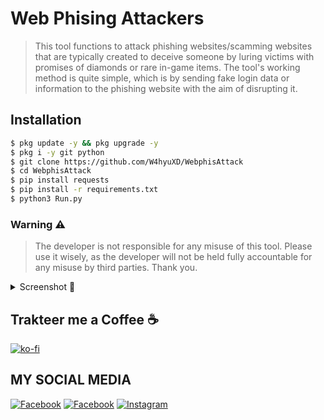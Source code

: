 # Web Phising Attackers

> This tool functions to attack phishing websites/scamming websites that are typically created to deceive someone by luring victims with promises of diamonds or rare in-game items. The tool's working method is quite simple, which is by sending fake login data or information to the phishing website with the aim of disrupting it.

## Installation 
```bash
$ pkg update -y && pkg upgrade -y
$ pkg i -y git python
$ git clone https://github.com/W4hyuXD/WebphisAttack
$ cd WebphisAttack
$ pip install requests
$ pip install -r requirements.txt
$ python3 Run.py
```

### Warning ⚠️ 

> The developer is not responsible for any misuse of this tool. Please use it wisely, as the developer will not be held fully accountable for any misuse by third parties. Thank you.

<details>
    <summary><bold>Screenshot 📸</bold></summary>
    
 ### Main Menu
   - Spam Web Phising (Available)
   - Dump Proxy (Not available)
   - Check Proxy Online (Not available)
   - Auto Report Web Phising (Not available)
   - Auto Report Massal Web Phising (Not available)
   - Spam Web Phising V2 (Not available)
   - Logout
![Image](https://github.com/user-attachments/assets/3997e83c-0b08-4773-86f0-cb8041fabe4f)
 ### Web Phising Spam Login
   - Input Url Target
   - Input Spam Amount
   - Input Thread
   - Log Spam
     ![Image](https://github.com/user-attachments/assets/eacdd53b-9ecc-4cfd-9358-be64bb50296b)
   ## Web Testing
![Image](https://github.com/user-attachments/assets/8f2d5281-05eb-40b5-b8bf-7e4a37f0c12a)
   ## Result Log Testing Web
![Image](https://github.com/user-attachments/assets/bacbb1ea-7d4a-4973-8b1d-d7f530e7d0a4)
</details>

## Trakteer me a Coffee ☕ 

[![ko-fi](https://ko-fi.com/img/githubbutton_sm.svg)](https://ko-fi.com/wahyuww567)

## MY SOCIAL MEDIA

[![Facebook](https://img.shields.io/badge/Facebook-Follow-blue?style=for-the-badge&logo=facebook)](https://www.facebook.com/whyxd.567)
[![Facebook](https://img.shields.io/badge/Facebook-Follow-blue?style=for-the-badge&logo=facebook)](https://www.facebook.com/whyu.404)
[![Instagram](https://img.shields.io/badge/Instagram-Follow-pink?style=for-the-badge&logo=Instagram)](https://www.instagram.com/why.404_)

